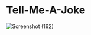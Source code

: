 # Tell-Me-A-Joke

![Screenshot (162)](https://github.com/ruban117/Tell-Me-A-Joke/assets/102974324/3f8c2844-a58d-457f-bb27-cbec93fd3db2)
